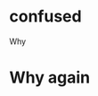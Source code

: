 # confused
<html> 
    <head> 
    <title> Why am I doing this 
    </title>
    <meta charset="utf-8">
    <head> Why
    <body> 
    <h1> Why again </h1> 
    
